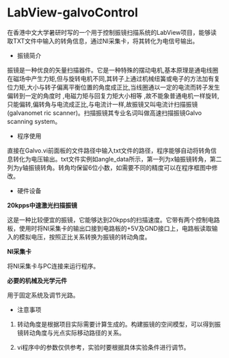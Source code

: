 # LabView-galvoControl

在香港中文大学暑研时写的一个用于控制振镜扫描系统的LabView项目，能够读取TXT文件中输入的转角信息，通过NI采集卡，将其转化为电信号输出。

* 振镜简介

振镜是一种优良的矢量扫描器件。它是一种特殊的摆动电机,基本原理是通电线圈在磁场中产生力矩,但与旋转电机不同,其转子上通过机械纽簧或电子的方法加有复位力矩,大小与转子偏离平衡位置的角度成正比,当线圈通以一定的电流而转子发生偏转到一定的角度时 ,电磁力矩与回复力矩大小相等 ,故不能象普通电机一样旋转,只能偏转,偏转角与电流成正比,与电流计一样,故振镜又叫电流计扫描振镜(galvanomet ric scanner)。扫描振镜其专业名词叫做高速扫描振镜Galvo scanning system。

* 程序使用

直接在Galvo.vi前面板的文件路径中输入txt文件的路径，程序能够自动将转角信息转化为电压输出。txt文件实例如angle_data所示，第一列为x轴振镜转角，第二列为y轴振镜转角。转角均保留6位小数，如需要不同的精度可以在程序框图中修改。

* 硬件设备

**20kpps中速激光扫描振镜**  

这是一种比较便宜的振镜，它能够达到20kpps的扫描速度。它带有两个控制电路板，使用时将NI采集卡的输出口接到电路板的+5V及GND接口上，电路板读取输入的模拟电压，按照正比关系转换为振镜的转动角度。

**NI采集卡** 

将NI采集卡与PC连接来运行程序。

**必要的机械及光学元件**  

用于固定系统及调节光路。

* 注意事项

1. 转动角度是根据项目实际需要计算生成的。构建振镜的空间模型，可以得到振镜转动角度与光点实际移动路径的关系。

2. vi程序中的参数仅供参考，实验时要根据具体实验条件进行调节。





